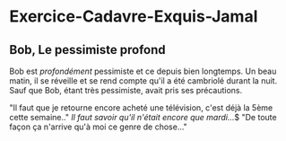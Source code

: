 # Exercice-Cadavre-Exquis-Jamal
## Bob, Le pessimiste profond
Bob est *profondément* pessimiste et ce depuis bien longtemps.
Un beau matin, il se réveille et se rend compte qu'il a été cambriolé durant la nuit.
Sauf que Bob, étant très pessimiste, avait pris ses précautions.

"Il faut que je retourne encore acheté une télévision, c'est déjà la 5ème cette semaine.."
*Il faut savoir qu'il n'était encore que mardi...*$
"De toute façon ça n'arrive qu'à moi ce genre de chose..."
